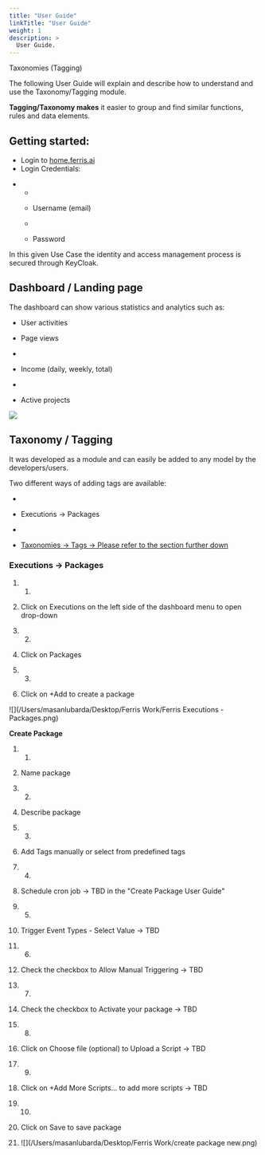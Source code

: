 ```yaml
---
title: "User Guide"
linkTitle: "User Guide"
weight: 1
description: >
  User Guide.
---
```


Taxonomies (Tagging)



The following User Guide will explain and describe how to understand and use the Taxonomy/Tagging module.

**Tagging/Taxonomy makes** it easier to group and find similar functions, rules and data elements.

## **Getting started:**

* Login to [home.ferris.ai](http://home.ferris.ai/)
* Login Credentials:

- - 

  - Username (email)

  - 

  - Password

In this given Use Case the identity and access management process is secured through KeyCloak.

## **Dashboard / Landing page**

The dashboard can show various statistics and analytics such as:
- User activities
- Page views

- 

- Income (daily, weekly, total)

- 

- Active projects

![](/images/ferris_home.png)

## Taxonomy / Tagging

It was developed as a module and can easily be added to any model by the developers/users.

Two different ways of adding tags are available:

- 

- Executions -> Packages

- 

- [Taxonomies -> Tags -> Please refer to the section further down]()

### Executions -> Packages

1. 1.

2. Click on Executions on the left side of the dashboard menu to open drop-down

3. 2.

4. Click on Packages

5. 3.

6. Click on +Add to create a package

![](/Users/masanlubarda/Desktop/Ferris Work/Ferris Executions - Packages.png)

**Create Package** 

1. 1.

2. Name package

3. 2.

4. Describe package

5. 3.

6. Add Tags manually or select from predefined tags

7. 4.

8. Schedule cron job -> TBD in the "Create Package User Guide"

9. 5.

10. Trigger Event Types - Select Value -> TBD

11. 6.

12. Check the checkbox to Allow Manual Triggering -> TBD

13. 7.

14. Check the checkbox to Activate your package -> TBD

15. 8.

16. Click on Choose file (optional) to Upload a Script -> TBD

17. 9.

18. Click on +Add More Scripts... to add more scripts -> TBD

19. 10.

20. Click on Save to save package

21. ![](/Users/masanlubarda/Desktop/Ferris Work/create package new.png)

